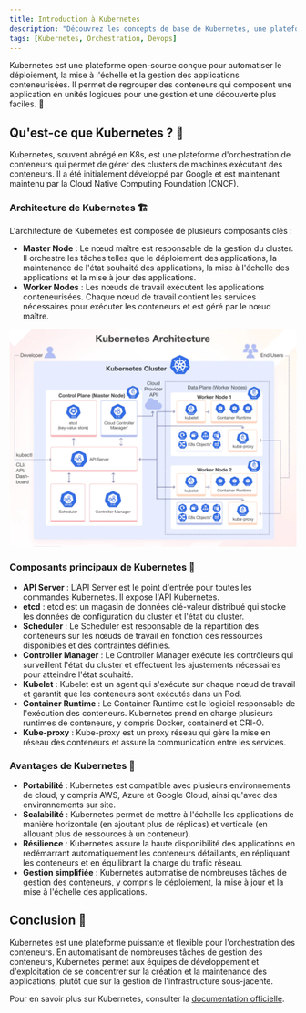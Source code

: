 ```yaml
---
title: Introduction à Kubernetes
description: "Découvrez les concepts de base de Kubernetes, une plateforme d'orchestration de conteneurs."
tags: [Kubernetes, Orchestration, Devops]
---
```


Kubernetes est une plateforme open-source conçue pour automatiser le déploiement, la mise à l'échelle et la gestion des applications conteneurisées. Il permet de regrouper des conteneurs qui composent une application en unités logiques pour une gestion et une découverte plus faciles. 🚀

<!--truncate-->

## Qu'est-ce que Kubernetes ? 🤔

Kubernetes, souvent abrégé en K8s, est une plateforme d'orchestration de conteneurs qui permet de gérer des clusters de machines exécutant des conteneurs. Il a été initialement développé par Google et est maintenant maintenu par la Cloud Native Computing Foundation (CNCF).

### Architecture de Kubernetes 🏗️

L'architecture de Kubernetes est composée de plusieurs composants clés :

- **Master Node** : Le nœud maître est responsable de la gestion du cluster. Il orchestre les tâches telles que le déploiement des applications, la maintenance de l'état souhaité des applications, la mise à l'échelle des applications et la mise à jour des applications.
- **Worker Nodes** : Les nœuds de travail exécutent les applications conteneurisées. Chaque nœud de travail contient les services nécessaires pour exécuter les conteneurs et est géré par le nœud maître.

![Architecture de Kubernetes](/img/k8s-architecture.png)

### Composants principaux de Kubernetes 🔧

- **API Server** : L'API Server est le point d'entrée pour toutes les commandes Kubernetes. Il expose l'API Kubernetes.
- **etcd** : etcd est un magasin de données clé-valeur distribué qui stocke les données de configuration du cluster et l'état du cluster.
- **Scheduler** : Le Scheduler est responsable de la répartition des conteneurs sur les nœuds de travail en fonction des ressources disponibles et des contraintes définies.
- **Controller Manager** : Le Controller Manager exécute les contrôleurs qui surveillent l'état du cluster et effectuent les ajustements nécessaires pour atteindre l'état souhaité.
- **Kubelet** : Kubelet est un agent qui s'exécute sur chaque nœud de travail et garantit que les conteneurs sont exécutés dans un Pod.
- **Container Runtime** : Le Container Runtime est le logiciel responsable de l'exécution des conteneurs. Kubernetes prend en charge plusieurs runtimes de conteneurs, y compris Docker, containerd et CRI-O.
- **Kube-proxy** : Kube-proxy est un proxy réseau qui gère la mise en réseau des conteneurs et assure la communication entre les services.

### Avantages de Kubernetes 🌟

- **Portabilité** : Kubernetes est compatible avec plusieurs environnements de cloud, y compris AWS, Azure et Google Cloud, ainsi qu'avec des environnements sur site.
- **Scalabilité** : Kubernetes permet de mettre à l'échelle les applications de manière horizontale (en ajoutant plus de réplicas) et verticale (en allouant plus de ressources à un conteneur).
- **Résilience** : Kubernetes assure la haute disponibilité des applications en redémarrant automatiquement les conteneurs défaillants, en répliquant les conteneurs et en équilibrant la charge du trafic réseau.
- **Gestion simplifiée** : Kubernetes automatise de nombreuses tâches de gestion des conteneurs, y compris le déploiement, la mise à jour et la mise à l'échelle des applications.

## Conclusion 🎯

Kubernetes est une plateforme puissante et flexible pour l'orchestration des conteneurs. En automatisant de nombreuses tâches de gestion des conteneurs, Kubernetes permet aux équipes de développement et d'exploitation de se concentrer sur la création et la maintenance des applications, plutôt que sur la gestion de l'infrastructure sous-jacente.

Pour en savoir plus sur Kubernetes, consulter la [documentation officielle](https://kubernetes.io/fr/docs/concepts/).
